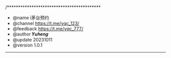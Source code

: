 /******************************************
 * @name i茅台预约
 * @channel https://t.me/yqc_123/
 * @feedback https://t.me/yqc_777/
 * @author 𝒀𝒖𝒉𝒆𝒏𝒈
 * @update 20231011
 * @version 1.0.1
 ******************************************
